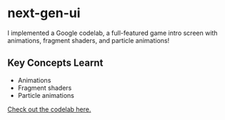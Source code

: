 # next-gen-ui 
I implemented a Google codelab, a full-featured game intro screen with animations, fragment shaders, and particle animations!

## Key Concepts Learnt
- Animations
- Fragment shaders
- Particle animations

[Check out the codelab here.](https://codelabs.developers.google.com/codelabs/flutter-next-gen-uis#0) 
